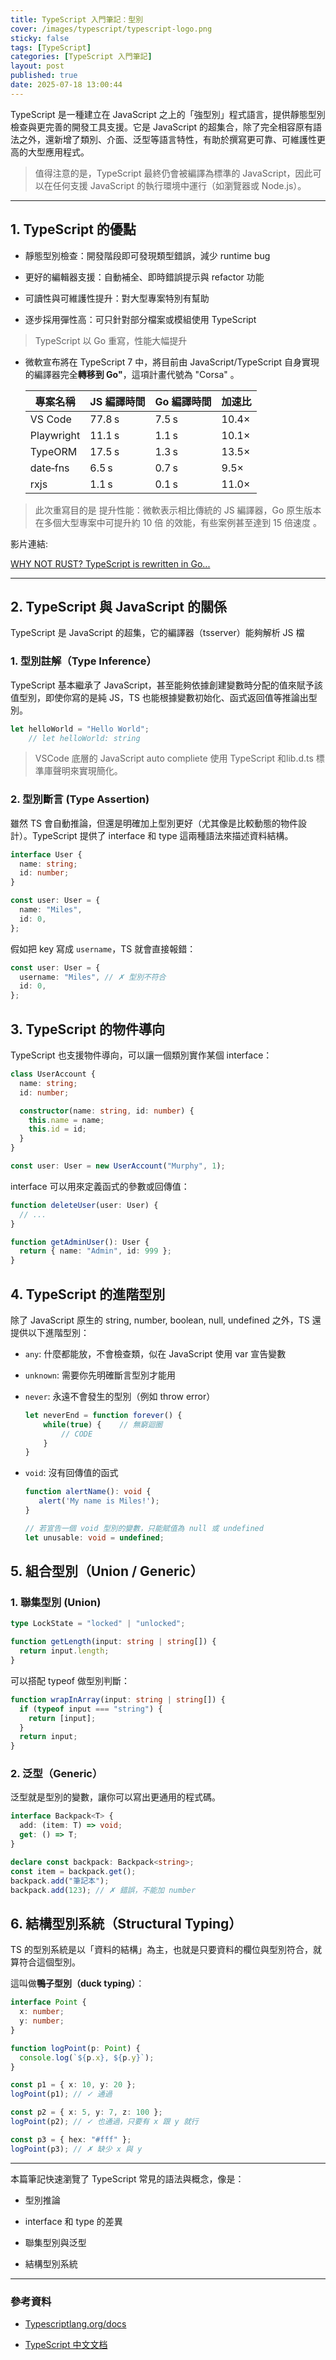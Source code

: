 ```yaml
---
title: TypeScript 入門筆記：型別
cover: /images/typescript/typescript-logo.png
sticky: false
tags: [TypeScript]
categories: [TypeScript 入門筆記]
layout: post
published: true
date: 2025-07-18 13:00:44
---
```

TypeScript 是一種建立在 JavaScript 之上的「強型別」程式語言，提供靜態型別檢查與更完善的開發工具支援。它是 JavaScript 的超集合，除了完全相容原有語法之外，還新增了類別、介面、泛型等語言特性，有助於撰寫更可靠、可維護性更高的大型應用程式。

> 值得注意的是，TypeScript 最終仍會被編譯為標準的 JavaScript，因此可以在任何支援 JavaScript 的執行環境中運行（如瀏覽器或 Node.js）。

---

## 1. TypeScript 的優點

- 靜態型別檢查：開發階段即可發現類型錯誤，減少 runtime bug

- 更好的編輯器支援：自動補全、即時錯誤提示與 refactor 功能

- 可讀性與可維護性提升：對大型專案特別有幫助

- 逐步採用彈性高：可只針對部分檔案或模組使用 TypeScript

> TypeScript 以 Go 重寫，性能大幅提升

- 微軟宣布將在 TypeScript 7 中，將目前由 JavaScript/TypeScript 自身實現的編譯器完全**轉移到 Go"**，這項計畫代號為 "Corsa" 。

    | 專案名稱    | JS 編譯時間 | Go 編譯時間 | 加速比 |
    | ---------- | ------- | ------- | ----- |
    | VS Code    | 77.8 s  | 7.5 s   | 10.4× |
    | Playwright | 11.1 s  | 1.1 s   | 10.1× |
    | TypeORM    | 17.5 s  | 1.3 s   | 13.5× |
    | date‑fns   | 6.5 s   | 0.7 s   | 9.5×  |
    | rxjs       | 1.1 s   | 0.1 s   | 11.0× |

> 此次重寫目的是 提升性能：微軟表示相比傳統的 JS 編譯器，Go 原生版本在多個大型專案中可提升約 10 倍 的效能，有些案例甚至達到 15 倍速度 。

影片連結:

[WHY NOT RUST? TypeScript is rewritten in Go...](https://youtu.be/tRiIcCOhN6A)

---

## 2. TypeScript 與 JavaScript 的關係

TypeScript 是 JavaScript 的超集，它的編譯器（tsserver）能夠解析 JS 檔

### 1. 型別註解（Type Inference）

TypeScript 基本繼承了 JavaScript，甚至能夠依據創建變數時分配的值來賦予該值型別，即使你寫的是純 JS，TS 也能根據變數初始化、函式返回值等推論出型別。

```ts
let helloWorld = "Hello World";
    // let helloWorld: string
```

> VSCode 底層的 JavaScript auto compliete 使用 TypeScript 和lib.d.ts 標準庫聲明來實現簡化。

### 2. 型別斷言 (Type Assertion)

雖然 TS 會自動推論，但還是明確加上型別更好（尤其像是比較動態的物件設計）。TypeScript 提供了 interface 和 type 這兩種語法來描述資料結構。

```ts
interface User {
  name: string;
  id: number;
}

const user: User = {
  name: "Miles",
  id: 0,
};
```

假如把 key 寫成 `username`，TS 就會直接報錯：

```ts
const user: User = {
  username: "Miles", // ✗ 型別不符合
  id: 0,
};
```

## 3. TypeScript 的物件導向

TypeScript 也支援物件導向，可以讓一個類別實作某個 interface：

```ts
class UserAccount {
  name: string;
  id: number;

  constructor(name: string, id: number) {
    this.name = name;
    this.id = id;
  }
}

const user: User = new UserAccount("Murphy", 1);
```

interface 可以用來定義函式的參數或回傳值：

```ts
function deleteUser(user: User) {
  // ...
}

function getAdminUser(): User {
  return { name: "Admin", id: 999 };
}
```

## 4. TypeScript 的進階型別

除了 JavaScript 原生的 string, number, boolean, null, undefined 之外，TS 還提供以下進階型別：

- `any`: 什麼都能放，不會檢查類，似在 JavaScript 使用 var 宣告變數

- `unknown`: 需要你先明確斷言型別才能用

- `never`: 永遠不會發生的型別（例如 throw error）

    ```ts
    let neverEnd = function forever() {
        while(true) {    // 無窮迴圈
            // CODE
        }
    }
    ```

- `void`: 沒有回傳值的函式

    ```ts
    function alertName(): void {
       alert('My name is Miles!');
    }

    // 若宣告一個 void 型別的變數，只能賦值為 null 或 undefined
    let unusable: void = undefined;
    ```

## 5. 組合型別（Union / Generic）

### 1. 聯集型別 (Union)

```ts
type LockState = "locked" | "unlocked";
```

```ts
function getLength(input: string | string[]) {
  return input.length;
}
```

可以搭配 typeof 做型別判斷：

```ts
function wrapInArray(input: string | string[]) {
  if (typeof input === "string") {
    return [input];
  }
  return input;
}
```

### 2. 泛型（Generic）

泛型就是型別的變數，讓你可以寫出更通用的程式碼。

```ts
interface Backpack<T> {
  add: (item: T) => void;
  get: () => T;
}

declare const backpack: Backpack<string>;
const item = backpack.get();
backpack.add("筆記本");
backpack.add(123); // ✗ 錯誤，不能加 number
```

## 6. 結構型別系統（Structural Typing）

TS 的型別系統是以「資料的結構」為主，也就是只要資料的欄位與型別符合，就算符合這個型別。

這叫做**鴨子型別（duck typing）**：

```ts
interface Point {
  x: number;
  y: number;
}

function logPoint(p: Point) {
  console.log(`${p.x}, ${p.y}`);
}

const p1 = { x: 10, y: 20 };
logPoint(p1); // ✓ 通過

const p2 = { x: 5, y: 7, z: 100 };
logPoint(p2); // ✓ 也通過，只要有 x 跟 y 就行

const p3 = { hex: "#fff" };
logPoint(p3); // ✗ 缺少 x 與 y
```

---

本篇筆記快速瀏覽了 TypeScript 常見的語法與概念，像是：

- 型別推論

- interface 和 type 的差異

- 聯集型別與泛型

- 結構型別系統

---

### 參考資料

- [Typescriptlang.org/docs](https://www.typescriptlang.org/docs/handbook/2/basic-types.html#static-type-checking)

- [TypeScript 中文文档](https://ts.nodejs.cn/docs/handbook/typescript-in-5-minutes.html)
